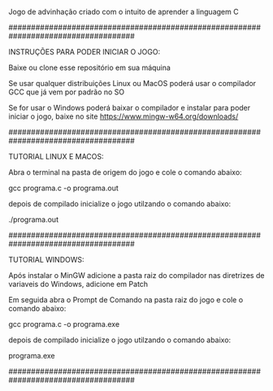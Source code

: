 Jogo de advinhação criado com o intuito de aprender a linguagem C

####################################################################################

INSTRUÇÕES PARA PODER INICIAR O JOGO:

Baixe ou clone esse repositório em sua máquina

Se usar qualquer distribuições Linux ou MacOS poderá usar o compilador GCC que já vem por padrão no SO

Se for usar o Windows poderá baixar o compilador e instalar para poder iniciar o jogo, baixe no site https://www.mingw-w64.org/downloads/

####################################################################################

TUTORIAL LINUX E MACOS:

Abra o terminal na pasta de origem do jogo e cole o comando abaixo:

gcc programa.c -o programa.out

depois de compilado inicialize o jogo utilzando o comando abaixo:

./programa.out

####################################################################################

TUTORIAL WINDOWS: 

Após instalar o MinGW adicione a pasta raiz do compilador nas diretrizes de variaveis do Windows, adicione em Patch

Em seguida abra o Prompt de Comando na pasta raiz do jogo e cole o comando abaixo:

gcc programa.c -o programa.exe

depois de compilado inicialize o jogo utilzando o comando abaixo:

programa.exe

####################################################################################